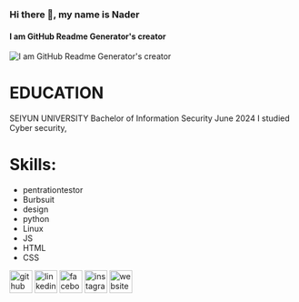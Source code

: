 ### Hi there 👋, my name is Nader
#### I am GitHub Readme Generator's creator

![I am GitHub Readme Generator's creator](file:///C:/Users/G.B/Downloads/WhatsApp%20Image%202024-09-30%20at%205.19.22%20PM.jpeg)



# EDUCATION

SEIYUN UNIVERSITY Bachelor of Information Security June 2024 I studied Cyber security,

# Skills:
* pentrationtestor 
* Burbsuit
* design
* python
* Linux
* JS
* HTML
* CSS


[<img src='https://cdn.jsdelivr.net/npm/simple-icons@3.0.1/icons/github.svg' alt='github' height='40'>](https://github.com/github.com/NaderAmeen-A) [<img src='https://cdn.jsdelivr.net/npm/simple-icons@3.0.1/icons/linkedin.svg' alt='linkedin' height='40'>](https://www.linkedin.com/in/inkedin.com/in/nader-alhwamail-532907314//)  [<img src='https://cdn.jsdelivr.net/npm/simple-icons@3.0.1/icons/facebook.svg' alt='facebook' height='40'>](https://www.facebook.com/facebook.com/profile.php?id=100090752036852)  [<img src='https://cdn.jsdelivr.net/npm/simple-icons@3.0.1/icons/instagram.svg' alt='instagram' height='40'>](https://www.instagram.com/na9era,a/)  [<img src='https://cdn.jsdelivr.net/npm/simple-icons@3.0.1/icons/icloud.svg' alt='website' height='40'>](https://medium.com/@na9eraa44/hack-the-box-meow-faw-dancing-redeemer-only-solution-without-setps-the-flag-ready-to-copy-paste-d6acc7585481)  

